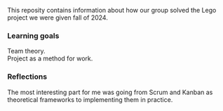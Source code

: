 This reposity contains information about how our group solved the Lego project we were given fall of 2024.

### Learning goals
Team theory. <br>
Project as a method for work.


### Reflections
The most interesting part for me was going from Scrum and Kanban as theoretical frameworks to implementing them in practice. 
